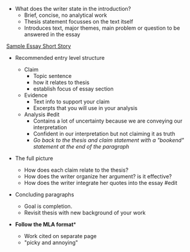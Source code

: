 
- What does the writer state in the introduction?
	- Brief, concise, no analytical work
	- Thesis statement focusses on the text itself
	- Introduces text, major themes, main problem or question to be answered in the essay

[Sample Essay Short Story](https://eclass.srv.ualberta.ca/pluginfile.php/9087435/mod_resource/content/3/Sample%20Essay%20Short%20Story.pdf)

- Recommended entry level structure
	- Claim
		- Topic sentence
		- how it relates to thesis
		- establish focus of essay section
	- Evidence
		- Text info to support your claim
		- Excerpts that you will use in your analysis
	- Analysis #edit
		- Contains a lot of uncertainty because we are conveying our interpretation
		- Confident in our interpretation but not claiming it as truth
		- _Go back to the thesis and claim statement with a "bookend" statement at the end of the paragraph_

- The full picture
	- How does each claim relate to the thesis?
	- How does the writer organize her argument? is it effective?
	- How does the writer integrate her quotes into the essay #edit

- Concluding paragraphs
	- Goal is completion. 
	- Revisit thesis with new background of your work

- **Follow the MLA format***
	- Work cited on separate page
	- "picky and annoying"


